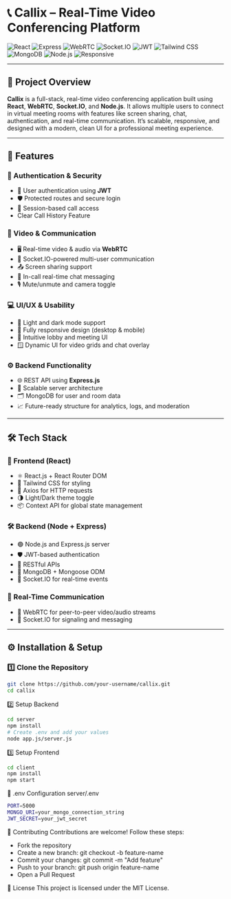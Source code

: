 # 📞 Callix – Real-Time Video Conferencing Platform

![React](https://img.shields.io/badge/React-18-blue)
![Express](https://img.shields.io/badge/Express.js-Backend-green)
![WebRTC](https://img.shields.io/badge/WebRTC-Video%20Calls-orange)
![Socket.IO](https://img.shields.io/badge/Socket.IO-Realtime-grey)
![JWT](https://img.shields.io/badge/Auth-JWT-yellow)
![Tailwind CSS](https://img.shields.io/badge/Styling-TailwindCSS-lightblue)
![MongoDB](https://img.shields.io/badge/Database-MongoDB-brightgreen)
![Node.js](https://img.shields.io/badge/Node.js-18.x-success)
![Responsive](https://img.shields.io/badge/Responsive-Mobile%20Ready-blueviolet)

---

## 📌 Project Overview

**Callix** is a full-stack, real-time video conferencing application built using **React**, **WebRTC**, **Socket.IO**, and **Node.js**. It allows multiple users to connect in virtual meeting rooms with features like screen sharing, chat, authentication, and real-time communication. It’s scalable, responsive, and designed with a modern, clean UI for a professional meeting experience.

---

## 🚀 Features

### 🔐 Authentication & Security
- 👤 User authentication using **JWT**
- 🛡️ Protected routes and secure login
- 🔐 Session-based call access
- Clear Call History Feature

### 🎥 Video & Communication
- 🖥️ Real-time video & audio via **WebRTC**
- 📡 Socket.IO-powered multi-user communication
- 📤 Screen sharing support
- 💬 In-call real-time chat messaging
- 🎙️ Mute/unmute and camera toggle

### 💻 UI/UX & Usability
- 🌙 Light and dark mode support
- 📱 Fully responsive design (desktop & mobile)
- 🧭 Intuitive lobby and meeting UI
- 🪟 Dynamic UI for video grids and chat overlay

### ⚙️ Backend Functionality
- 🌐 REST API using **Express.js**
- 🧠 Scalable server architecture
- 🗂️ MongoDB for user and room data
- 📈 Future-ready structure for analytics, logs, and moderation

---

## 🛠️ Tech Stack

### 🧩 Frontend (React)
- ⚛️ React.js + React Router DOM
- 🎨 Tailwind CSS for styling
- 🔄 Axios for HTTP requests
- 🌗 Light/Dark theme toggle
- 📦 Context API for global state management

### 🛠 Backend (Node + Express)
- 🟢 Node.js and Express.js server
- 🛡️ JWT-based authentication
- 🔄 RESTful APIs
- 🍃 MongoDB + Mongoose ODM
- 🔌 Socket.IO for real-time events

### 🎥 Real-Time Communication
- 📡 WebRTC for peer-to-peer video/audio streams
- 🔁 Socket.IO for signaling and messaging

---

## ⚙️ Installation & Setup

### 1️⃣ Clone the Repository
```sh
git clone https://github.com/your-username/callix.git
cd callix
```

2️⃣ Setup Backend
```sh
cd server
npm install
# Create .env and add your values
node app.js/server.js 
```

3️⃣ Setup Frontend
```sh
cd client
npm install
npm start
```

📄 .env Configuration
server/.env
```sh
PORT=5000
MONGO_URI=your_mongo_connection_string
JWT_SECRET=your_jwt_secret
```

🤝 Contributing
Contributions are welcome! Follow these steps:

- Fork the repository
- Create a new branch: git checkout -b feature-name
- Commit your changes: git commit -m "Add feature"
- Push to your branch: git push origin feature-name
- Open a Pull Request

📄 License
This project is licensed under the MIT License.

